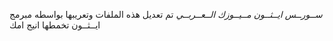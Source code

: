 *ســورــس ايــثــون مــيــوزك الــعــربــي*
تم تعديل هذه الملفات وتعريبها بواسطه مبرمج ايــثــون تخمطها انيج امك 
